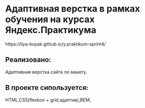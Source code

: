 <h1>Адаптивная верстка в рамках обучения на курсах Яндекс.Практикума</h1>
https://ilya-buyak.github.io/y.praktikum-sprint4/
<h2>Реализовано:</h2>
<p>Адаптивная верстка сайта по макету.</p>
<h2>В проекте сипользуется:</h2>
<p>HTML,CSS(flexbox + grid,адаптив),BEM,</p>
